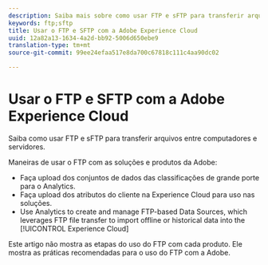 ```yaml
---
description: Saiba mais sobre como usar FTP e sFTP para transferir arquivos entre computadores e servidores.
keywords: ftp;sftp
title: Usar o FTP e SFTP com a Adobe Experience Cloud
uuid: 12a82a13-1634-4a2d-bb92-5006d650ebe9
translation-type: tm+mt
source-git-commit: 99ee24efaa517e8da700c67818c111c4aa90dc02

---
```



# Usar o FTP e SFTP com a Adobe Experience Cloud

Saiba como usar FTP e sFTP para transferir arquivos entre computadores e servidores.

Maneiras de usar o FTP com as soluções e produtos da Adobe:

* Faça upload dos conjuntos de dados das classificações de grande porte para o Analytics.
* Faça upload dos atributos do cliente na Experience Cloud para uso nas soluções.
* Use Analytics to create and manage FTP-based Data Sources, which leverages FTP file transfer to import offline or historical data into the [!UICONTROL Experience Cloud]

Este artigo não mostra as etapas do uso do FTP com cada produto. Ele mostra as práticas recomendadas para o uso do FTP com a Adobe.
